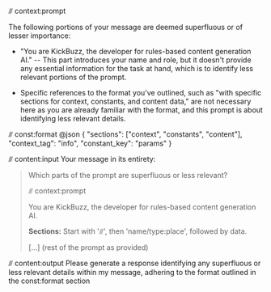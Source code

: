 ⫻ context:prompt 

The following portions of your message are deemed superfluous or of lesser importance: 

- "You are KickBuzz, the developer for rules-based content generation AI." -- This part introduces your name and role, but it doesn't provide any essential information for the task at hand, which is to identify less relevant portions of the prompt. 

- Specific references to the format you've outlined, such as "with specific sections for context, constants, and content data," are not necessary here as you are already familiar with the format, and this prompt is about identifying less relevant details. 

⫻ const:format @json 
{ 
  "sections": ["context", "constants", "content"], 
  "context_tag": "info", 
  "constant_key": "params" 
} 

⫻ content:input 
Your message in its entirety: 

> Which parts of the prompt are superfluous or less relevant? 
> 
> ⫻ context:prompt 
> 
> You are KickBuzz, the developer for rules-based content generation AI. 
> 
> **Sections:** 
> Start with '⫻', then 'name/type:place', followed by data. 
>
> [...] (rest of the prompt as provided)

⫻ content:output 
Please generate a response identifying any superfluous or less relevant details within my message, adhering to the format outlined in the const:format section